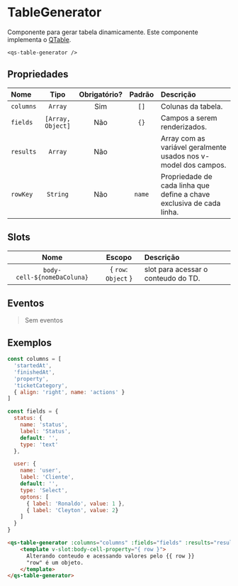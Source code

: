 # TableGenerator

Componente para gerar tabela dinamicamente. Este componente implementa o [QTable](https://quasar.dev/vue-components/table#Introduction*).

```
<qs-table-generator />
```

## Propriedades

| Nome | Tipo | Obrigatório? | Padrão | Descrição |
|:-|:-:|:-:|:-:|:-|
| `columns` | `Array` | Sim | `[]` | Colunas da tabela. |
| `fields` | `[Array, Object]` | Não | `{}` | Campos a serem renderizados. |
| `results` | `Array` | Não | | Array com as variável geralmente usados nos v-model dos campos. |
| `rowKey` | `String` | Não | `name` | Propriedade de cada linha que define a chave exclusiva de cada linha. |

## Slots

| Nome | Escopo | Descrição |
|:-:|:-:|:-|
| `body-cell-${nomeDaColuna}` | { `row`: `Object` } | slot para acessar o conteudo do TD. |

## Eventos

> Sem eventos

## Exemplos
```js
const columns = [
  'startedAt',
  'finishedAt',
  'property',
  'ticketCategory',
  { align: 'right', name: 'actions' }
]

const fields = {
  status: {
    name: 'status',
    label: 'Status',
    default: '',
    type: 'text'
  },

  user: {
    name: 'user',
    label: 'Cliente',
    default: '',
    type: 'Select',
    optons: [
      { label: 'Ronaldo', value: 1 },
      { label: 'Cleyton', value: 2}
    ]
  }
}
```

```html
<qs-table-generator :columns="columns" :fields="fields" :results="results">
	<template v-slot:body-cell-property="{ row }">
	  Alterando conteudo e acessando valores pelo {{ row }}
	  "row" é um objeto.
	</template>
</qs-table-generator>
```